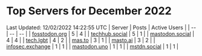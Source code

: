 # Top Servers for December 2022
Last Updated: 12/02/2022 14:22:55 UTC
| Server | Posts | Active Users |
| -- | -- | -- |
| [fosstodon.org](https://fosstodon.org/tags/PowerShell) | 5 | 4 |
| [techhub.social](https://techhub.social/tags/PowerShell) | 5 | 1 |
| [mastodon.social](https://mastodon.social/tags/PowerShell) | 4 | 4 |
| [tech.lgbt](https://tech.lgbt/tags/PowerShell) | 4 | 2 |
| [mas.to](https://mas.to/tags/PowerShell) | 3 | 1 |
| [masto.ai](https://masto.ai/tags/PowerShell) | 3 | 2 |
| [infosec.exchange](https://infosec.exchange/tags/PowerShell) | 1 | 1 |
| [mastodon.uno](https://mastodon.uno/tags/PowerShell) | 1 | 1 |
| [mstdn.social](https://mstdn.social/tags/PowerShell) | 1 | 1 |
